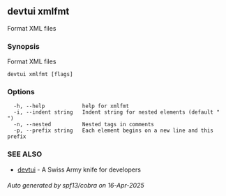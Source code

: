 ## devtui xmlfmt

Format XML files

### Synopsis

Format XML files

```
devtui xmlfmt [flags]
```

### Options

```
  -h, --help            help for xmlfmt
  -i, --indent string   Indent string for nested elements (default "  ")
  -n, --nested          Nested tags in comments
  -p, --prefix string   Each element begins on a new line and this prefix
```

### SEE ALSO

* [devtui](devtui.md)	 - A Swiss Army knife for developers

###### Auto generated by spf13/cobra on 16-Apr-2025
